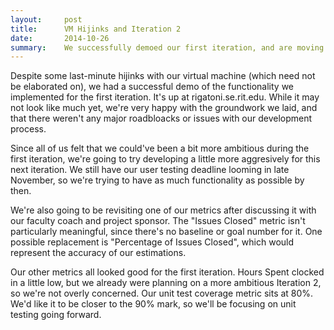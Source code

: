 ```yaml
---
layout:     post
title:      VM Hijinks and Iteration 2
date:       2014-10-26
summary:	We successfully demoed our first iteration, and are moving on to the second.
---
```

Despite some last-minute hijinks with our virtual machine (which need not be elaborated on), we had a successful demo of the functionality we implemented for the first iteration. It's up at rigatoni.se.rit.edu. While it may not look like much yet, we're very happy with the groundwork we laid, and that there weren't any major roadbloacks or issues with our development process. 

Since all of us felt that we could've been a bit more ambitious during the first iteration, we're going to try developing a little more aggresively for this next iteration. We still have our user testing deadline looming in late November, so we're trying to have as much functionality as possible by then. 

We're also going to be revisiting one of our metrics after discussing it with our faculty coach and project sponsor. The "Issues Closed" metric isn't particularly meaningful, since there's no baseline or goal number for it. One possible replacement is "Percentage of Issues Closed", which would represent the accuracy of our estimations. 

Our other metrics all looked good for the first iteration. Hours Spent clocked in a little low, but we already were planning on a more ambitious Iteration 2, so we're not overly concerned. Our unit test coverage metric sits at 80%. We'd like it to be closer to the 90% mark, so we'll be focusing on unit testing going forward.